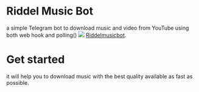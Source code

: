 # Riddel Music Bot
a simple Telegram bot to download music and video from YouTube using both web hook and polling()
![](https://telegra.ph/file/e2ff5f62b45198bcd4a1b.jpg)
[Riddelmusicbot](https://t.me/Riddlemusicbot). 

# Get started
it will help you to download music with the best quality available as fast as possible. 



